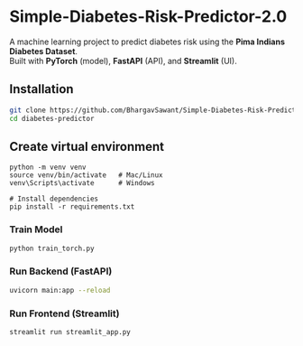 # Simple-Diabetes-Risk-Predictor-2.0


A machine learning project to predict diabetes risk using the **Pima Indians Diabetes Dataset**.  
Built with **PyTorch** (model), **FastAPI** (API), and **Streamlit** (UI).

## Installation

```bash
git clone https://github.com/BhargavSawant/Simple-Diabetes-Risk-Predictor-2.0.git
cd diabetes-predictor
```
## Create virtual environment
```
python -m venv venv
source venv/bin/activate   # Mac/Linux
venv\Scripts\activate      # Windows
```
```
# Install dependencies
pip install -r requirements.txt
```

### Train Model

```bash
python train_torch.py
```

### Run Backend (FastAPI)

```bash
uvicorn main:app --reload
```

### Run Frontend (Streamlit)

```bash
streamlit run streamlit_app.py
```
